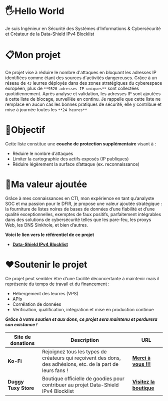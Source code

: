 # 🖐Hello World

Je suis Ingénieur en Sécurité des Systèmes d’Informations & Cybersécurité ​et Créateur de la Data-Shield IPv4 Blocklist

# 📋Mon projet

Ce projet vise à réduire le nombre d'attaques en bloquant les adresses IP identifiées comme étant des sources d'activités dangereuses. Grâce à un réseau de ```43``` leurres déployés dans des zones stratégiques du cyberespace européen, plus de ```**9520 adresses IP uniques**``` sont collectées quotidiennement. Après analyse et validation, les adresses IP sont ajoutées à cette liste de blocage, surveillée en continu. Je rappelle que cette liste ne remplace en aucun cas les bonnes pratiques de sécurité, elle y contribue et mise à journée toutes les ```**24 heures**```

# 🎯Objectif

Cette liste constitue une **couche de protection supplémentaire** visant à :

- Réduire le nombre d’attaques
- Limiter la cartographie des actifs exposés (IP publiques)
- Réduire légèrement la surface d’attaque (ex. reconnaissance)

# 🥇Ma valeur ajoutée

Grâce à mes connaissances en CTI, mon expérience en tant qu’analyste SOC et ma passion pour le DFIR, je propose une valeur ajoutée stratégique : la fourniture de listes noires de bases de données d’une fiabilité et d’une qualité exceptionnelles, exemptes de faux positifs, parfaitement intégrables dans des solutions de cybersécurité telles que les pare-feu, les proxys Web, les DNS Sinkhole, et bien d’autres.

**Voici le lien vers le référentiel de ce projet**

- [**Data-Shield IPv4 Blocklist**](https://github.com/duggytuxy/Data-Shield_IPv4_Blocklist)

# ❤Soutenir le projet

Ce projet peut sembler être d'une facilité déconcertante à maintenir mais il représente du temps de travail et du financement :

- Hébergement des leurres (VPS)
- APIs
- Corrélation de données
- Vérification, qualification, intégration et mise en production continue

***Grâce à votre soutien et aux dons, ce projet sera maintenu et perdurera son existance !***

| **Site de donations** | **Description** | **URL** |
|---|---|---|
| **Ko-Fi** | Rejoignez tous les types de créateurs qui reçoivent des dons, des adhésions, etc. de la part de leurs fans ! | [**Merci à vous !!!**](https://ko-fi.com/laurentmduggytuxy) |
| **Duggy Tuxy Store** | Boutique officielle de goodies pour contribuer au projet Data-Shield IPv4 Blocklist | [**Visitez la boutique**](https://duggy-tuxy.myspreadshop.be/) |